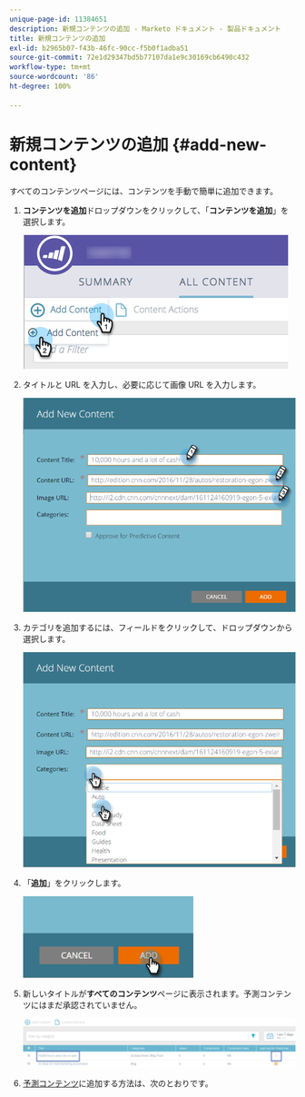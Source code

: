 ```yaml
---
unique-page-id: 11384651
description: 新規コンテンツの追加 - Marketo ドキュメント - 製品ドキュメント
title: 新規コンテンツの追加
exl-id: b2965b07-f43b-46fc-90cc-f5b0f1adba51
source-git-commit: 72e1d29347bd5b77107da1e9c30169cb6490c432
workflow-type: tm+mt
source-wordcount: '86'
ht-degree: 100%

---
```


# 新規コンテンツの追加 {#add-new-content}

すべてのコンテンツページには、コンテンツを手動で簡単に追加できます。

1. **コンテンツを追加**&#x200B;ドロップダウンをクリックして、「**コンテンツを追加**」を選択します。

   ![](assets/image2017-10-3-8-3a54-3a9.png)

1. タイトルと URL を入力し、必要に応じて画像 URL を入力します。

   ![](assets/add-new-content-updated-pencils.png)

1. カテゴリを追加するには、フィールドをクリックして、ドロップダウンから選択します。

   ![](assets/add-new-content-categories-updated-hands.png)

1. 「**追加**」をクリックします。

   ![](assets/all-content-add-hand.png)

1. 新しいタイトルが&#x200B;**すべてのコンテンツ**&#x200B;ページに表示されます。予測コンテンツにはまだ承認されていません。

   ![](assets/image2017-10-3-8-3a55-3a21.png)

1. [予測コンテンツ](/help/marketo/product-docs/predictive-content/working-with-all-content/approve-a-title-for-predictive-content.md)に追加する方法は、次のとおりです。
